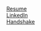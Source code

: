 [Resume](https://github.com/user-attachments/files/17594128/Braeden.McGrath.Resume.pdf)\
[LinkedIn](https://www.linkedin.com/in/braeden-mcgrath-4a7690255)\
[Handshake](https://utc.joinhandshake.com/profiles/44169484)
